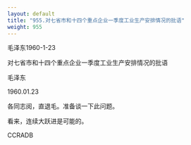 ```yaml
---
layout: default
title: "955.对七省市和十四个重点企业一季度工业生产安排情况的批语"
weight: 955
---
```


毛泽东1960-1-23

对七省市和十四个重点企业一季度工业生产安排情况的批语

毛泽东

1960.01.23

各同志阅，直退毛。准备谈一下此问题。

看来，连续大跃进是可能的。

CCRADB

